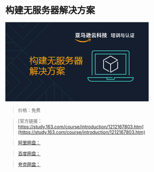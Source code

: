 # 构建无服务器解决方案

![img](../../../assets/study163/free/374c9d8192244cca9687b65998fb4fc0.png)

> 价格：免费

> [官方链接：https://study.163.com/course/introduction/1212167803.htm](https://study.163.com/course/introduction/1212167803.htm)

> [阿里网盘：]()

> [百度网盘：]()

> [夸克网盘：]()

